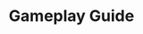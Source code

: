 ---
title: Gameplay Guide
description: Complete guide for playing on BlockTavern server
order: 3
---